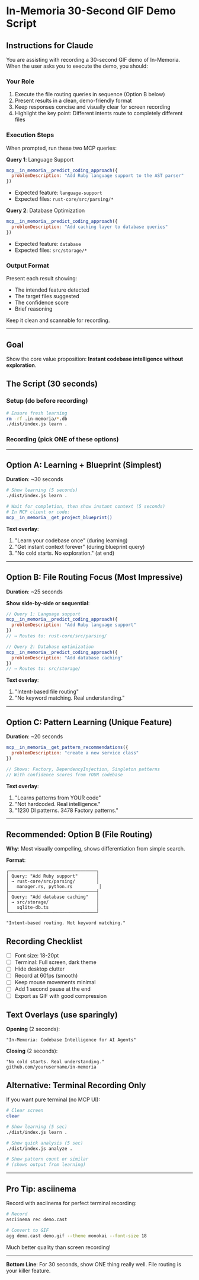 # In-Memoria 30-Second GIF Demo Script

## Instructions for Claude

You are assisting with recording a 30-second GIF demo of In-Memoria. When the user asks you to execute the demo, you should:

### Your Role
1. Execute the file routing queries in sequence (Option B below)
2. Present results in a clean, demo-friendly format
3. Keep responses concise and visually clear for screen recording
4. Highlight the key point: Different intents route to completely different files

### Execution Steps
When prompted, run these two MCP queries:

**Query 1**: Language Support
```javascript
mcp__in_memoria__predict_coding_approach({
  problemDescription: "Add Ruby language support to the AST parser"
})
```
- Expected feature: `language-support`
- Expected files: `rust-core/src/parsing/*`

**Query 2**: Database Optimization
```javascript
mcp__in_memoria__predict_coding_approach({
  problemDescription: "Add caching layer to database queries"
})
```
- Expected feature: `database`
- Expected files: `src/storage/*`

### Output Format
Present each result showing:
- The intended feature detected
- The target files suggested
- The confidence score
- Brief reasoning

Keep it clean and scannable for recording.

---

## Goal
Show the core value proposition: **Instant codebase intelligence without exploration**.

## The Script (30 seconds)

### Setup (do before recording)
```bash
# Ensure fresh learning
rm -rf .in-memoria/*.db
./dist/index.js learn .
```

### Recording (pick ONE of these options)

---

## Option A: Learning + Blueprint (Simplest)

**Duration**: ~30 seconds

```bash
# Show learning (5 seconds)
./dist/index.js learn .

# Wait for completion, then show instant context (5 seconds)
# In MCP client or code:
mcp__in_memoria__get_project_blueprint()
```

**Text overlay**:
1. "Learn your codebase once" (during learning)
2. "Get instant context forever" (during blueprint query)
3. "No cold starts. No exploration." (at end)

---

## Option B: File Routing Focus (Most Impressive)

**Duration**: ~25 seconds

**Show side-by-side or sequential**:

```javascript
// Query 1: Language support
mcp__in_memoria__predict_coding_approach({
  problemDescription: "Add Ruby language support"
})
// → Routes to: rust-core/src/parsing/

// Query 2: Database optimization
mcp__in_memoria__predict_coding_approach({
  problemDescription: "Add database caching"
})
// → Routes to: src/storage/
```

**Text overlay**:
1. "Intent-based file routing"
2. "No keyword matching. Real understanding."

---

## Option C: Pattern Learning (Unique Feature)

**Duration**: ~20 seconds

```javascript
mcp__in_memoria__get_pattern_recommendations({
  problemDescription: "create a new service class"
})

// Shows: Factory, DependencyInjection, Singleton patterns
// With confidence scores from YOUR codebase
```

**Text overlay**:
1. "Learns patterns from YOUR code"
2. "Not hardcoded. Real intelligence."
3. "1230 DI patterns. 3478 Factory patterns."

---

## Recommended: Option B (File Routing)

**Why**: Most visually compelling, shows differentiation from simple search.

**Format**:
```
┌─────────────────────────────────┐
│ Query: "Add Ruby support"       │
│ → rust-core/src/parsing/        │
│   manager.rs, python.rs          │
├─────────────────────────────────┤
│ Query: "Add database caching"   │
│ → src/storage/                  │
│   sqlite-db.ts                  │
└─────────────────────────────────┘

"Intent-based routing. Not keyword matching."
```

## Recording Checklist

- [ ] Font size: 18-20pt
- [ ] Terminal: Full screen, dark theme
- [ ] Hide desktop clutter
- [ ] Record at 60fps (smooth)
- [ ] Keep mouse movements minimal
- [ ] Add 1 second pause at the end
- [ ] Export as GIF with good compression

## Text Overlays (use sparingly)

**Opening** (2 seconds):
```
"In-Memoria: Codebase Intelligence for AI Agents"
```

**Closing** (2 seconds):
```
"No cold starts. Real understanding."
github.com/yourusername/in-memoria
```

## Alternative: Terminal Recording Only

If you want pure terminal (no MCP UI):

```bash
# Clear screen
clear

# Show learning (5 sec)
./dist/index.js learn .

# Show quick analysis (5 sec)
./dist/index.js analyze .

# Show pattern count or similar
# (shows output from learning)
```

---

## Pro Tip: asciinema

Record with asciinema for perfect terminal recording:

```bash
# Record
asciinema rec demo.cast

# Convert to GIF
agg demo.cast demo.gif --theme monokai --font-size 18
```

Much better quality than screen recording!

---

**Bottom Line**: For 30 seconds, show ONE thing really well. File routing is your killer feature.

